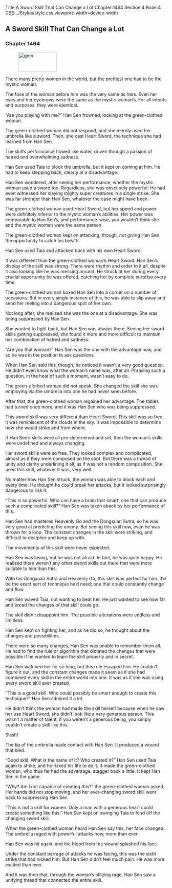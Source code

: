 Title:A Sword Skill That Can Change a Lot 
Chapter:1464 
Section:4 
Book:4 
CSS:../Styles/style.css 
viewport: width=device-width
  
## A Sword Skill That Can Change a Lot
### Chapter 1464
  
<figure>
	<img src="../Images/gem.gif" alt="gem" id="gem" width="120" height="60" />
</figure>
  

  
There many pretty women in the world, but the prettiest one had to be the mystic woman.

The face of the woman before him was the very same as hers. Even her eyes and her eyebrows were the same as the mystic woman’s. For all intents and purposes, they were identical.

“Are you playing with me?” Han Sen frowned, looking at the green-clothed woman.

The green-clothed woman did not respond, and she merely used her umbrella like a sword. Then, she cast Heart Sword, the technique she had learned from Han Sen.

The skill’s performance flowed like water, driven through a passion of hatred and overwhelming sadness.

Han Sen used Taia to block the umbrella, but it kept on coming at him. He had to keep stepping back, clearly at a disadvantage.

Han Sen wondered, after seeing her performance, whether the mystic woman used a sword too. Regardless, she was obscenely powerful. He had even witnessed her slaying mighty super creatures in a single strike. She was far stronger than Han Sen, whatever the case might have been.

The green-clothed woman used Heart Sword, but her speed and power were definitely inferior to the mystic woman’s abilities. Her power was comparable to Han Sen’s, and performance-wise, you wouldn’t think she and the mystic woman were the same person.

The green-clothed woman kept on attacking, though, not giving Han Sen the opportunity to catch his breath.

Han Sen used Taia and attacked back with his own Heart Sword.

It was different than the green-clothed woman’s Heart Sword. Han Sen’s display of the skill was strong. There were rhythm and order to it all, despite it also looking like he was messing around. He struck at her during every crucial opportunity he was offered, catching her by complete surprise every time.

The green-clothed woman boxed Han Sen into a corner on a number of occasions. But in every single instance of this, he was able to slip away and send her reeling into a dangerous spot of her own.

Not long after, she realized she was the one at a disadvantage. She was being suppressed by Han Sen.

She wanted to fight back, but Han Sen was always there. Seeing her sword skills getting suppressed, she found it more and more difficult to maintain her combination of hatred and sadness.

“Are you that woman?” Han Sen was the one with the advantage now, and so he was in the position to ask questions.

When Han Sen said this, though, he noticed it wasn’t a very good question. He didn’t even know what the woman’s name was, after all. Phrasing such a question, in the heat of such a moment, wasn’t easy to do.

The green-clothed woman did not speak. She changed the skill she was employing via the umbrella into one he had never seen before.

After that, the green-clothed woman regained her advantage. The tables had turned once more, and it was Han Sen who was being suppressed.

This sword skill was very different than Heart Sword. This skill was so free, it was reminiscent of the clouds in the sky. It was impossible to determine how she would strike and from where.

If Han Sen’s skills were all pre-determined and set, then the woman’s skills were undefined and always changing.

Her sword skills were so free. They looked complex and complicated, almost as if they were composed on the spot. But there was a thread of unity and clarity underlining it all, as if was not a random composition. She used this skill, whatever it was, very well.

No matter how Han Sen struck, the woman was able to block each and every time. He thought he could break her attacks, but it looked surprisingly dangerous to risk it.

“This is so powerful. Who can have a brain that smart; one that can produce such a complicated skill?” Han Sen was taken aback by her performance of this.

Han Sen had mastered Heavenly Go and the Dongxuan Sutra, so he was very good at predicting the enemy. But seeing this skill now, even he was thrown for a loop. The constant changes in the skill were striking, and difficult to decipher and keep up with.

The movements of this skill were never expected.

Han Sen was losing, but he was not afraid. In fact, he was quite happy. He realized there weren’t any other sword skills out there that were more suitable to him than this.

With his Dongxuan Sutra and Heavenly Go, this skill was perfect for him. It’d be the exact sort of technique he’d need; one that could constantly change and flow.

Han Sen waved Taia, not wanting to beat her. He just wanted to see how far and broad the changes of that skill could go.

The skill didn’t disappoint him. The possible alterations were endless and limitless.

Han Sen kept on fighting her, and as he did so, he thought about the changes and possibilities.

There were so many changes, Han Sen was unable to remember them all. He had to find the rule or algorithm that dictated the changes that were possible if he wanted to learn the skill properly and in secret.

Han Sen watched her for so long, but this rule escaped him. He couldn’t figure it out, and the constant changes made it seem as if she had combined every skill in the entire world into one. It was as if she was using every sword skill ever created.

“This is a good skill. Who could possibly be smart enough to create this technique?” Han Sen admired it a lot.

He didn’t think the woman had made the skill herself because when he saw her use Heart Sword, she didn’t look like a very generous person. This wasn’t a matter of talent; if you weren’t a generous being, you simply couldn’t create a skill like this.

Slash!

The tip of the umbrella made contact with Han Sen. It produced a wound that bled.

“Good skill. What is the name of it? Who created it?” Han Sen used Taia again to strike, and he risked his life to do it. It made the green-clothed woman, who thus far had the advantage, stagger back a little. It kept Han Sen in the game.

“Why? Am I not capable of creating this?” the green-clothed woman asked. Her hands did not stop moving, and her ever-changing sword skill went back to suppressing Han Sen.

“This is not a skill for women. Only a man with a generous heart could create something like this.” Han Sen kept on swinging Taia to fend off the changing sword skill.

When the green-clothed woman heard Han Sen say this, her face changed. The umbrella raged with powerful attacks now, more than ever.

Han Sen was hit again, and the blood from the wound splashed his face.

Under the constant barrage of attacks he was facing, this was the sixth strike that had nicked him. But Han Sen didn’t feel much pain. He was more excited than ever.

And it was then that, through the woman’s blitzing rage, Han Sen saw a unifying thread that connected the entire skill.